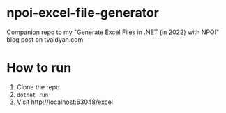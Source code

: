 # npoi-excel-file-generator
Companion repo to my "Generate Excel Files in .NET (in 2022) with NPOI" blog post on tvaidyan.com

# How to run
1. Clone the repo.
2. `dotnet run`
3. Visit http://localhost:63048/excel
